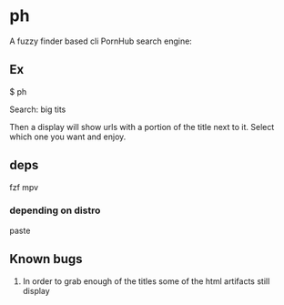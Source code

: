 # ph
A fuzzy finder based cli PornHub search engine:
## Ex
$ ph

Search: big tits

Then a display will show urls with a portion of the title next to it. Select which one you want and enjoy.
## deps
fzf mpv
### depending on distro
paste
## Known bugs
1) In order to grab enough of the titles some of the html artifacts still display

